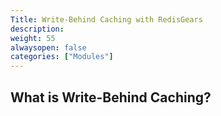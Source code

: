 ```yaml
---
Title: Write-Behind Caching with RedisGears
description:
weight: 55
alwaysopen: false
categories: ["Modules"]
---
```


## What is Write-Behind Caching?
